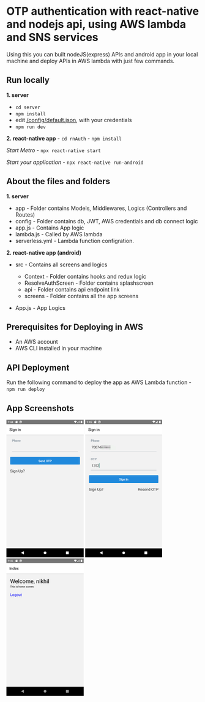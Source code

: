 # OTP authentication with react-native and nodejs api, using AWS lambda and SNS services

Using this you can built nodeJS(express) APIs and android app in your local machine and deploy APIs in AWS lambda with just few commands.

## Run locally

 **1. server**
   - `cd server`
   - `npm install`
   -  edit [/config/default.json](/server/config/default.json), with your credentials
   - `npm run dev`
      
      
 **2. react-native app**
     - `cd rnAuth`
     - `npm install`
      
   *Start Metro*
     - `npx react-native start`
      
   *Start your application*
     - `npx react-native run-android` 
  
## About the files and folders
  
**1. server**
   
   * app - Folder contains Models, Middlewares, Logics (Controllers and Routes)
   * config - Folder contains db, JWT, AWS credentials and db connect logic
   * app.js - Contains App logic
   * lambda.js - Called by AWS lambda
   * serverless.yml - Lambda function configration.
         
**2. react-native app (android)**

  * src - Contains all screens and logics
    - Context - Folder contains hooks and redux logic
    - ResolveAuthScreen - Folder contains splashscreen 
    - api - Folder contains api endpoint link
    - screens - Folder contains all the app screens
            
  * App.js - App Logics
        
     
 ## Prerequisites for Deploying in AWS
        
   * An AWS account
   * AWS CLI installed in your machine

   ## API Deployment

  Run the following command to deploy the app as AWS Lambda function
  -`npm run deploy`



   ## App Screenshots
   
   <a href="/rnAuth/app_img/img1.png"><img src="/rnAuth/app_img/img1.png" height="40%" width="40%" ></a>
   <a href="/rnAuth/app_img/img2.png"><img src="/rnAuth/app_img/img2.png" height="40%" width="40%" ></a>
   <a href="/rnAuth/app_img/img3.png"><img src="/rnAuth/app_img/img3.png" height="40%" width="40%" ></a>
